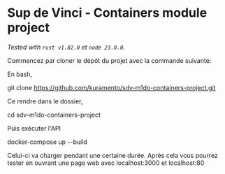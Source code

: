 # Sup de Vinci - Containers module project

*Tested with `rust v1.82.0` et `node 23.0.0`.*

Commencez par cloner le dépôt du projet avec la commande suivante:

En bash,

git clone https://github.com/kuramento/sdv-m1do-containers-project.git

Ce rendre dans le dossier,

cd sdv-m1do-containers-project

Puis exécuter l'API

docker-compose up --build

Celui-ci va charger pendant une certaine durée. Après cela vous pourrez tester en ouvrant une page web avec localhost:3000 et localhost:80






